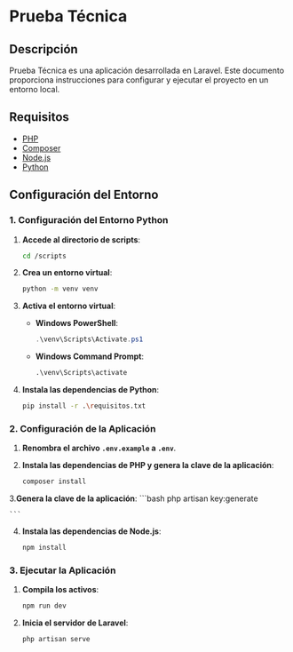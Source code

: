 # Prueba Técnica

## Descripción

Prueba Técnica es una aplicación desarrollada en Laravel. Este documento proporciona instrucciones para configurar y ejecutar el proyecto en un entorno local.

## Requisitos

- [PHP](https://www.php.net/manual/en/install.php)
- [Composer](https://getcomposer.org/)
- [Node.js](https://nodejs.org/)
- [Python](https://www.python.org/)

## Configuración del Entorno

### 1. Configuración del Entorno Python

1. **Accede al directorio de scripts**:
    ```bash
    cd /scripts
    ```

2. **Crea un entorno virtual**:
    ```bash
    python -m venv venv
    ```

3. **Activa el entorno virtual**:

    - **Windows PowerShell**:
      ```powershell
      .\venv\Scripts\Activate.ps1
      ```

    - **Windows Command Prompt**:
      ```cmd
      .\venv\Scripts\activate
      ```

4. **Instala las dependencias de Python**:
    ```bash
    pip install -r .\requisitos.txt
    ```

### 2. Configuración de la Aplicación

1. **Renombra el archivo `.env.example` a `.env`**.

2. **Instala las dependencias de PHP y genera la clave de la aplicación**:
    ```bash
    composer install
   
    ```
3.**Genera la clave de la aplicación**:
     ```bash
    php artisan key:generate
   
    ```
4. **Instala las dependencias de Node.js**:
    ```bash
    npm install
    ```

### 3. Ejecutar la Aplicación

1. **Compila los activos**:
    ```bash
    npm run dev
    ```

2. **Inicia el servidor de Laravel**:
    ```bash
    php artisan serve
    ```
